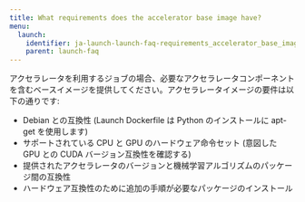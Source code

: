 ```yaml
---
title: What requirements does the accelerator base image have?
menu:
  launch:
    identifier: ja-launch-launch-faq-requirements_accelerator_base_image
    parent: launch-faq
---
```


アクセラレータを利用するジョブの場合、必要なアクセラレータコンポーネントを含むベースイメージを提供してください。アクセラレータイメージの要件は以下の通りです:

- Debian との互換性 (Launch Dockerfile は Python のインストールに apt-get を使用します)
- サポートされている CPU と GPU のハードウェア命令セット (意図した GPU との CUDA バージョン互換性を確認する)
- 提供されたアクセラレータのバージョンと機械学習アルゴリズムのパッケージ間の互換性
- ハードウェア互換性のために追加の手順が必要なパッケージのインストール